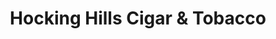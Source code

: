 ---
title: "Hocking Hills Cigar & Tobacco"
url: /logan/hocking-hills-cigar-and-tobacco/
shop: tobacco
---
